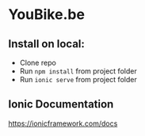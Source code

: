 # YouBike.be  

## Install on local:
* Clone repo
* Run ````npm install```` from project folder
* Run ```ionic serve``` from project folder

## Ionic Documentation
https://ionicframework.com/docs
